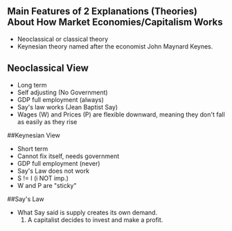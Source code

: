 ## Main Features of 2 Explanations (Theories) About How Market Economies/Capitalism Works

- Neoclassical or classical theory
- Keynesian theory named after the economist John Maynard Keynes.

## Neoclassical View

- Long term
- Self adjusting (No Government)
- GDP full employment (always)
- Say's law works (Jean Baptist Say)
- Wages (W) and Prices (P) are flexible downward, meaning they don't fall as easily as they rise

##Keynesian View

- Short term
- Cannot fix itself, needs government
- GDP full employment (never)
- Say's Law does not work
- S != I (i NOT imp.)
- W and P are "sticky"

##Say's Law

- What Say said is supply creates its own demand.
  1. A capitalist decides to invest and make a profit.